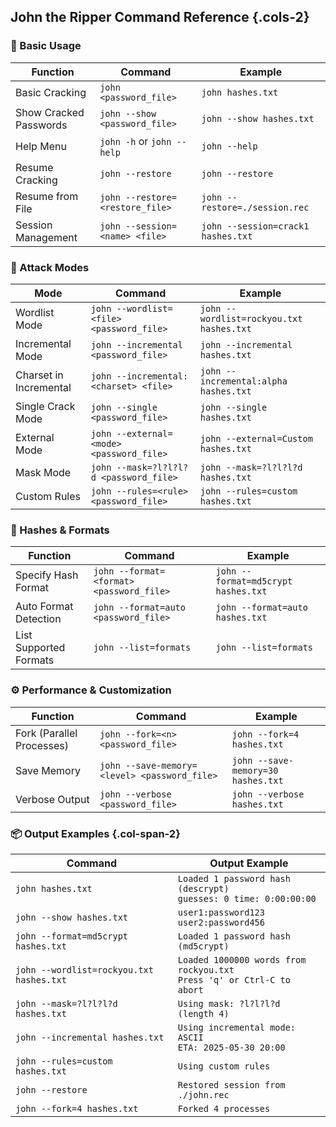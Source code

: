 ## John the Ripper Command Reference {.cols-2}

### 🚀 Basic Usage

| Function               | Command                         | Example                            |
| ---------------------- | ------------------------------- | ---------------------------------- |
| Basic Cracking         | `john <password_file>`          | `john hashes.txt`                  |
| Show Cracked Passwords | `john --show <password_file>`   | `john --show hashes.txt`           |
| Help Menu              | `john -h` or `john --help`      | `john --help`                      |
| Resume Cracking        | `john --restore`                | `john --restore`                   |
| Resume from File       | `john --restore=<restore_file>` | `john --restore=./session.rec`     |
| Session Management     | `john --session=<name> <file>`  | `john --session=crack1 hashes.txt` |

### 🧠 Attack Modes

| Mode                   | Command                                  | Example                                  |
| ---------------------- | ---------------------------------------- | ---------------------------------------- |
| Wordlist Mode          | `john --wordlist=<file> <password_file>` | `john --wordlist=rockyou.txt hashes.txt` |
| Incremental Mode       | `john --incremental <password_file>`     | `john --incremental hashes.txt`          |
| Charset in Incremental | `john --incremental:<charset> <file>`    | `john --incremental:alpha hashes.txt`    |
| Single Crack Mode      | `john --single <password_file>`          | `john --single hashes.txt`               |
| External Mode          | `john --external=<mode> <password_file>` | `john --external=Custom hashes.txt`      |
| Mask Mode              | `john --mask=?l?l?l?d <password_file>`   | `john --mask=?l?l?l?d hashes.txt`        |
| Custom Rules           | `john --rules=<rule> <password_file>`    | `john --rules=custom hashes.txt`         |

### 🧩 Hashes & Formats

| Function               | Command                                  | Example                             |
| ---------------------- | ---------------------------------------- | ----------------------------------- |
| Specify Hash Format    | `john --format=<format> <password_file>` | `john --format=md5crypt hashes.txt` |
| Auto Format Detection  | `john --format=auto <password_file>`     | `john --format=auto hashes.txt`     |
| List Supported Formats | `john --list=formats`                    | `john --list=formats`               |

### ⚙️ Performance & Customization

| Function                  | Command                                      | Example                            |
| ------------------------- | -------------------------------------------- | ---------------------------------- |
| Fork (Parallel Processes) | `john --fork=<n> <password_file>`            | `john --fork=4 hashes.txt`         |
| Save Memory               | `john --save-memory=<level> <password_file>` | `john --save-memory=30 hashes.txt` |
| Verbose Output            | `john --verbose <password_file>`             | `john --verbose hashes.txt`        |

### 📦 Output Examples {.col-span-2}

| Command                                  | Output Example                                                            |
| ---------------------------------------- | ------------------------------------------------------------------------- |
| `john hashes.txt`                        | `Loaded 1 password hash (descrypt)`<br>`guesses: 0 time: 0:00:00:00`      |
| `john --show hashes.txt`                 | `user1:password123`<br>`user2:password456`                                |
| `john --format=md5crypt hashes.txt`      | `Loaded 1 password hash (md5crypt)`                                       |
| `john --wordlist=rockyou.txt hashes.txt` | `Loaded 1000000 words from rockyou.txt`<br>`Press 'q' or Ctrl-C to abort` |
| `john --mask=?l?l?l?d hashes.txt`        | `Using mask: ?l?l?l?d (length 4)`                                         |
| `john --incremental hashes.txt`          | `Using incremental mode: ASCII`<br>`ETA: 2025-05-30 20:00`                |
| `john --rules=custom hashes.txt`         | `Using custom rules`                                                      |
| `john --restore`                         | `Restored session from ./john.rec`                                        |
| `john --fork=4 hashes.txt`               | `Forked 4 processes`                                                      |

